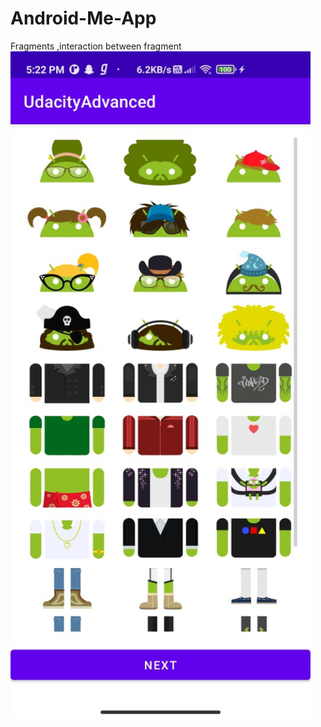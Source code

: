 # Android-Me-App
Fragments ,interaction between fragment
<img align="left" src="https://github.com/KishorKokate/Android-Me-App/blob/master/app/src/main/res/drawable/img1.jpeg?raw=true" width="480"  style="max-width:100%;">
